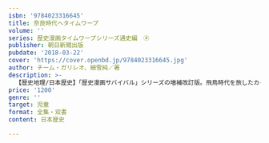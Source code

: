```yaml
---
isbn: '9784023316645'
title: 奈良時代へタイムワープ
volume: ''
series: 歴史漫画タイムワープシリーズ通史編　④
publisher: 朝日新聞出版
pubdate: '2018-03-22'
cover: 'https://cover.openbd.jp/9784023316645.jpg'
author: チーム・ガリレオ、細雪純／著
description: >-
  【歴史地理/日本歴史】「歴史漫画サバイバル」シリーズの増補改訂版。飛鳥時代を旅したカイ、マリン、リクの３人組が、今度は奈良の大仏建造中の奈良時代にタイムワープ。３人は聖武天皇の娘と友達になり、奈良時代の社会や文化、人々の生活について学ぶ。
price: '1200'
genre: ''
target: 児童
format: 全集・双書
content: 日本歴史

---
```

